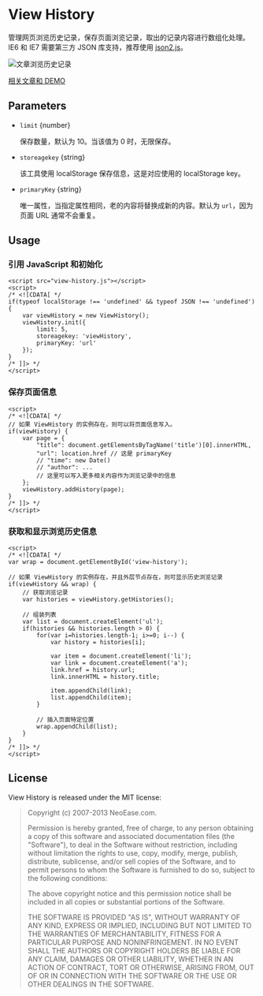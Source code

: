 View History
==============

管理网页浏览历史记录，保存页面浏览记录，取出的记录内容进行数组化处理。IE6 和 IE7 需要第三方 JSON 库支持，推荐使用 [json2.js](https://github.com/douglascrockford/JSON-js/blob/master/json2.js)。

![文章浏览历史记录](http://img.neoease.org/2013/01/view-history.png)

[相关文章和 DEMO](http://www.neoease.com/recently-viewed-items/)

<!--![文章浏览记录]()-->

Parameters
-----

* `limit` {number}

	保存数量，默认为 10。当该值为 0 时，无限保存。

* `storeagekey` {string}

	该工具使用 localStorage 保存信息，这是对应使用的 localStorage key。

* `primaryKey` {string}

	唯一属性，当指定属性相同，老的内容将替换成新的内容。默认为 `url`，因为页面 URL 通常不会重复。

Usage
-----

### 引用 JavaScript 和初始化

	<script src="view-history.js"></script>
	<script>
	/* <![CDATA[ */
	if(typeof localStorage !== 'undefined' && typeof JSON !== 'undefined') {
		var viewHistory = new ViewHistory();
		viewHistory.init({
			limit: 5,
			storeagekey: 'viewHistory',
			primaryKey: 'url'
		});
	}
	/* ]]> */
	</script>

### 保存页面信息

	<script>
	/* <![CDATA[ */
	// 如果 ViewHistory 的实例存在，则可以将页面信息写入。
	if(viewHistory) {
		var page = {
			"title": document.getElementsByTagName('title')[0].innerHTML,
			"url": location.href // 这是 primaryKey
			// "time": new Date()
			// "author": ...
			// 这里可以写入更多相关内容作为浏览记录中的信息
		};
		viewHistory.addHistory(page);
	}
	/* ]]> */
	</script>

### 获取和显示浏览历史信息

	<script>
	/* <![CDATA[ */
	var wrap = document.getElementById('view-history');

	// 如果 ViewHistory 的实例存在，并且外层节点存在，则可显示历史浏览记录
	if(viewHistory && wrap) {
		// 获取浏览记录
		var histories = viewHistory.getHistories();

		// 组装列表
		var list = document.createElement('ul');
		if(histories && histories.length > 0) {
			for(var i=histories.length-1; i>=0; i--) {
				var history = histories[i];

				var item = document.createElement('li');
				var link = document.createElement('a');
				link.href = history.url;
				link.innerHTML = history.title;

				item.appendChild(link);
				list.appendChild(item);
			}

			// 插入页面特定位置
			wrap.appendChild(list);
		}
	}
	/* ]]> */
	</script>

License
-------

View History is released under the MIT license:

>Copyright (c) 2007-2013 NeoEase.com.
>
>Permission is hereby granted, free of charge, to any person obtaining a copy of
>this software and associated documentation files (the "Software"), to deal in
>the Software without restriction, including without limitation the rights to
>use, copy, modify, merge, publish, distribute, sublicense, and/or sell copies
>of the Software, and to permit persons to whom the Software is furnished to do
>so, subject to the following conditions:
>
>The above copyright notice and this permission notice shall be included in all
>copies or substantial portions of the Software.
>
>THE SOFTWARE IS PROVIDED "AS IS", WITHOUT WARRANTY OF ANY KIND, EXPRESS OR
>IMPLIED, INCLUDING BUT NOT LIMITED TO THE WARRANTIES OF MERCHANTABILITY,
>FITNESS FOR A PARTICULAR PURPOSE AND NONINFRINGEMENT. IN NO EVENT SHALL THE
>AUTHORS OR COPYRIGHT HOLDERS BE LIABLE FOR ANY CLAIM, DAMAGES OR OTHER
>LIABILITY, WHETHER IN AN ACTION OF CONTRACT, TORT OR OTHERWISE, ARISING FROM,
>OUT OF OR IN CONNECTION WITH THE SOFTWARE OR THE USE OR OTHER DEALINGS IN THE
>SOFTWARE.